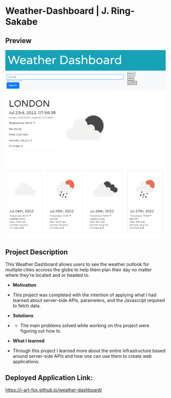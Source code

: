 # Weather-Dashboard | J. Ring-Sakabe

## Preview

![Weather Dashboard Preview](./assets/images/Preview%201.png)

## Project Description

This Weather Dashboard allows users to see the weather outlook for multiple cities accross the globe to help them plan their day no matter where they're located and or headed to.

* **Motivation** 
- This project was completed with the intention of applying what I had learned about server-side APIs, parameters, and the Javascript required to fetch data.

* **Solutions**
- - The main problems solved while working on this project were figuring out how to  

* **What I learned**
- Through this project I learned more about the entire infrastructure based around server-side APIs and how one can use them to create web applications. 


## Deployed Application Link: 
https://j-art-fox.github.io/weather-dashboard/